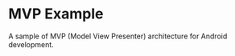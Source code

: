 MVP Example
===========

A sample of MVP (Model View Presenter) architecture for Android development.
